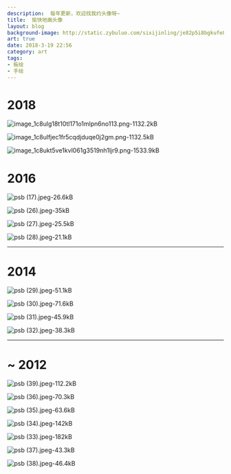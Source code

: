 ```yaml
---
description:  每年更新，欢迎找我约头像呀~
title:  愉快地画头像
layout: blog
background-image: http://static.zybuluo.com/sixijinling/je82p5i8bgkufe88dxd2kiv9/psb%20%2817%29.jpeg
art: true
date: 2018-3-19 22:56
category: art
tags:
- 板绘
- 手绘
---
```


# 2018

![image_1c8ulg18t10tl171o1mlpn6no113.png-1132.2kB][1]

![image_1c8ulfjec1fr5cqdjduqe0j2gm.png-1132.5kB][2]

![image_1c8ukt5ve1kvl061g3519nh1ljr9.png-1533.9kB][3]

# 2016

![psb (17).jpeg-26.6kB][4]

![psb (26).jpeg-35kB][5]

![psb (27).jpeg-25.5kB][6]

![psb (28).jpeg-21.1kB][7]

---
# 2014

![psb (29).jpeg-51.1kB][8]

![psb (30).jpeg-71.6kB][9]

![psb (31).jpeg-45.9kB][10]

![psb (32).jpeg-38.3kB][11]

---

# ~ 2012

![psb (39).jpeg-112.2kB][12]

![psb (36).jpeg-70.3kB][13]

![psb (35).jpeg-63.6kB][14]

![psb (34).jpeg-142kB][15]

![psb (33).jpeg-182kB][16]

![psb (37).jpeg-43.3kB][17]

![psb (38).jpeg-46.4kB][18]


  [1]: http://static.zybuluo.com/sixijinling/ogspgg2l8wq507v5o1ptmr96/image_1c8ulg18t10tl171o1mlpn6no113.png
  [2]: http://static.zybuluo.com/sixijinling/9924xe15lgxah42zhtgc06lt/image_1c8ulfjec1fr5cqdjduqe0j2gm.png
  [3]: http://static.zybuluo.com/sixijinling/ghcg6ueic7g8l6xvc14bx7tf/image_1c8ukt5ve1kvl061g3519nh1ljr9.png
  [4]: http://static.zybuluo.com/sixijinling/je82p5i8bgkufe88dxd2kiv9/psb%20%2817%29.jpeg
  [5]: http://static.zybuluo.com/sixijinling/fwwtrsiwmlj3f9cdhvb6sly1/psb%20%2826%29.jpeg
  [6]: http://static.zybuluo.com/sixijinling/fu62254vhnotu503c6cw3whx/psb%20%2827%29.jpeg
  [7]: http://static.zybuluo.com/sixijinling/xpaafrms282gur99qf3c2tmi/psb%20%2828%29.jpeg
  [8]: http://static.zybuluo.com/sixijinling/orza9ejtwqqvkz6y2gha8tmv/psb%20%2829%29.jpeg
  [9]: http://static.zybuluo.com/sixijinling/v8aapoqoh9e8pctskuwguu59/psb%20%2830%29.jpeg
  [10]: http://static.zybuluo.com/sixijinling/002h0dgfm8uaj0chz48r3x4f/psb%20%2831%29.jpeg
  [11]: http://static.zybuluo.com/sixijinling/b3olw87hgmupfbdjg70hlgph/psb%20%2832%29.jpeg
  [12]: http://static.zybuluo.com/sixijinling/pgz4z70enlaymb8iardrn8mm/psb%20%2839%29.jpeg
  [13]: http://static.zybuluo.com/sixijinling/hei0paa6h1cek29w7tfhh8gd/psb%20%2836%29.jpeg
  [14]: http://static.zybuluo.com/sixijinling/rf1cb624edgbzlauit1kmyp4/psb%20%2835%29.jpeg
  [15]: http://static.zybuluo.com/sixijinling/tsfwk0yyod3t181qe3ovgwmq/psb%20%2834%29.jpeg
  [16]: http://static.zybuluo.com/sixijinling/u49n9o0hpu8r7j92vmr8bdoa/psb%20%2833%29.jpeg
  [17]: http://static.zybuluo.com/sixijinling/qxkvme0jjmdhb7ba6esg1oe8/psb%20%2837%29.jpeg
  [18]: http://static.zybuluo.com/sixijinling/x4ivpq5xiq8mb7gnl8bb7vo6/psb%20%2838%29.jpeg